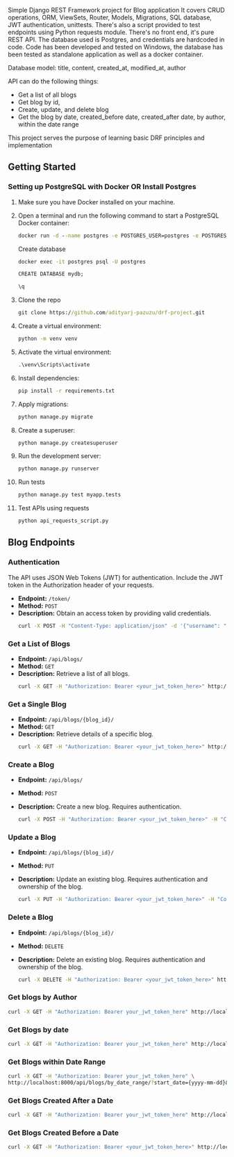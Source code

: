 Simple Django REST Framework project for Blog application
It covers CRUD operations, ORM, ViewSets, Router, Models, Migrations, SQL database, JWT authentication, unittests. There's also a script provided to test endpoints using Python requests module. There's no front end, it's pure REST API. The database used is Postgres, and credentials are hardcoded in code. Code has been developed and tested on Windows, the database has been tested as standalone application as well as a docker container.

Database model: title, content, created_at, modified_at, author

API can do the following things:
 - Get a list of all blogs
 - Get blog by id,
 - Create, update, and delete blog
 - Get the blog by date, created_before date, created_after date, by author, within the date range

This project serves the purpose of learning basic DRF principles and implementation

## Getting Started

### Setting up PostgreSQL with Docker OR Install Postgres

1. Make sure you have Docker installed on your machine.

2. Open a terminal and run the following command to start a PostgreSQL Docker container:

   ```cmd
   docker run -d --name postgres -e POSTGRES_USER=postgres -e POSTGRES_PASSWORD=postgres -e POSTGRES_DB=mydb -p 5432:5432 postgres:latest
   ```

    Create database
    ```cmd
    docker exec -it postgres psql -U postgres

    CREATE DATABASE mydb;

    \q
    ```

3. Clone the repo
    ```cmd
    git clone https://github.com/adityarj-pazuzu/drf-project.git
    ```

4. Create a virtual environment:
    ```cmd
    python -m venv venv
    ```

5. Activate the virtual environment:
    ```cmd
    .\venv\Scripts\activate

    ```

6. Install dependencies:
    ```cmd
    pip install -r requirements.txt
    ```

7. Apply migrations:
    ```cmd
    python manage.py migrate
    ```

8. Create a superuser:
    ```cmd
    python manage.py createsuperuser
    ```

9. Run the development server:
    ```cmd
    python manage.py runserver
    ```

10. Run tests
    ```cmd
    python manage.py test myapp.tests
    ```

11. Test APIs using requests
    ```cmd
    python api_requests_script.py
    ```


## Blog Endpoints

### Authentication

The API uses JSON Web Tokens (JWT) for authentication. Include the JWT token in the Authorization header of your requests.

- **Endpoint:** `/token/`
- **Method:** `POST`
- **Description:** Obtain an access token by providing valid credentials.
    ```bash
    curl -X POST -H "Content-Type: application/json" -d '{"username": "your_username", "password": "your_password"}' http://localhost:8000/token/
    ```

### Get a List of Blogs

- **Endpoint:** `/api/blogs/`
- **Method:** `GET`
- **Description:** Retrieve a list of all blogs.
    ```cmd
    curl -X GET -H "Authorization: Bearer <your_jwt_token_here>" http://localhost:8000/api/blogs/
    ```

### Get a Single Blog

- **Endpoint:** `/api/blogs/{blog_id}/`
- **Method:** `GET`
- **Description:** Retrieve details of a specific blog.
    ```bash
    curl -X GET -H "Authorization: Bearer <your_jwt_token_here>" http://localhost:8000/api/blogs/{blog_id}/
    ```

### Create a Blog

- **Endpoint:** `/api/blogs/`
- **Method:** `POST`
- **Description:** Create a new blog. Requires authentication.

   ```bash
   curl -X POST -H "Authorization: Bearer <your_jwt_token_here>" -H "Content-Type: application/json" -d '{"title": "Blog Title" "content": "Blog Content"}' http://localhost:8000/api/blogs/
   ```

### Update a Blog

- **Endpoint:** `/api/blogs/{blog_id}/`
- **Method:** `PUT`
- **Description:** Update an existing blog. Requires authentication and ownership of the blog.

   ```bash
   curl -X PUT -H "Authorization: Bearer <your_jwt_token_here>" -H "Content-Type: application/json" -d '{"title": "Updated Blog Title" "content": "Updated Blog Content"}' http://localhost:8000/api/blogs/{blog_id}/
   ```

### Delete a Blog

- **Endpoint:** `/api/blogs/{blog_id}/`
- **Method:** `DELETE`
- **Description:** Delete an existing blog. Requires authentication and ownership of the blog.

   ```bash
   curl -X DELETE -H "Authorization: Bearer <your_jwt_token_here>" http://localhost:8000/api/blogs/{blog_id}/
   ```
### Get blogs by Author
```bash
curl -X GET -H "Authorization: Bearer your_jwt_token_here" http://localhost:8000/api/blogs/?author={author_id}
```

### Get Blogs by date
```bash
curl -X GET -H "Authorization: Bearer your_jwt_token_here" http://localhost:8000/api/blogs/by_date/?date={yyyy-mm-dd}
```

### Get Blogs within Date Range
```bash
curl -X GET -H "Authorization: Bearer your_jwt_token_here" \
http://localhost:8000/api/blogs/by_date_range/?start_date={yyyy-mm-dd}&end_date={yyyy-mm-dd}
```

### Get Blogs Created After a Date
```bash
curl -X GET -H "Authorization: Bearer your_jwt_token_here" http://localhost:8000/api/blogs/created_after_date/?date={yyyy-mm-dd}
```

### Get Blogs Created Before a Date
```bash
curl -X GET -H "Authorization: Bearer <your_jwt_token_here>" http://localhost:8000/api/blogs/created_before_date/?date={yyyy-mm-dd}
```
